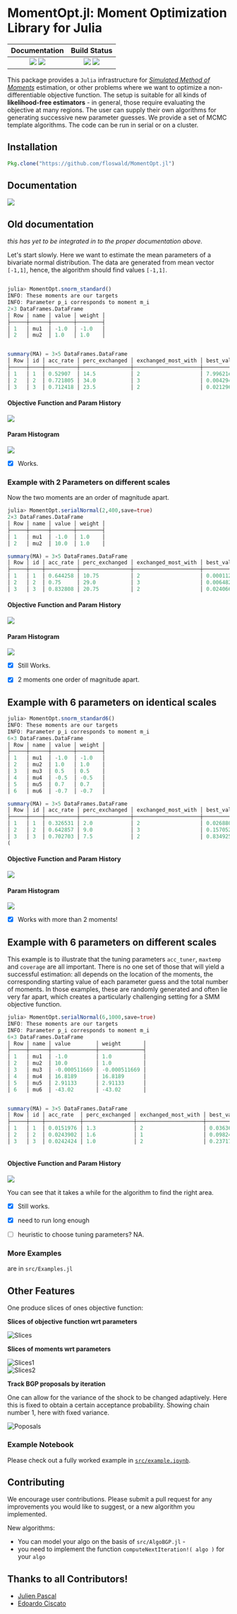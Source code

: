 

# MomentOpt.jl: Moment Optimization Library for Julia

| **Documentation** | **Build Status**                                                                                |
|:---------------------:|:------------------:|
| [![][docs-stable-img]][docs-stable-url] [![][docs-dev-img]][docs-dev-url] | [![][travis-img]][travis-url] [![][appveyor-img]][appveyor-url] |


This package provides a `Julia` infrastructure for *[Simulated Method of Moments](http://en.wikipedia.org/wiki/Method_of_simulated_moments)* estimation, or other problems where we want to optimize a non-differentiable objective function. The setup is suitable for all kinds of **likelihood-free estimators** - in general, those require evaluating the objective at many regions. The user can supply their own algorithms for generating successive new parameter guesses. We provide a set of MCMC template algorithms. The code can be run in serial or on a cluster.


## Installation

```julia
Pkg.clone("https://github.com/floswald/MomentOpt.jl")
```

## Documentation

[![][docs-stable-img]][docs-stable-url]



## Old documentation

*this has yet to be integrated in to the proper documentation above.*

Let's start slowly. Here we want to estimate the mean parameters of a bivariate normal distribution. The data are generated from mean vector `[-1,1]`, hence, the algorithm should find values `[-1,1]`.


```julia

julia> MomentOpt.snorm_standard()
INFO: These moments are our targets
INFO: Parameter p_i corresponds to moment m_i
2×3 DataFrames.DataFrame
│ Row │ name │ value │ weight │
├─────┼──────┼───────┼────────┤
│ 1   │ mu1  │ -1.0  │ -1.0   │
│ 2   │ mu2  │ 1.0   │ 1.0    │


summary(MA) = 3×5 DataFrames.DataFrame
│ Row │ id │ acc_rate │ perc_exchanged │ exchanged_most_with │ best_val   │
├─────┼────┼──────────┼────────────────┼─────────────────────┼────────────┤
│ 1   │ 1  │ 0.52907  │ 14.5           │ 2                   │ 7.99621e-5 │
│ 2   │ 2  │ 0.721805 │ 34.0           │ 3                   │ 0.00429487 │
│ 3   │ 3  │ 0.712418 │ 23.5           │ 2                   │ 0.0212968  │
```

#### Objective Function and Param History

![](images/lines0.png)

#### Param Histogram

![](images/histogram0.png)

- [x] Works.

### Example with 2 Parameters on different scales

Now the two moments are an order of magnitude apart. 


```julia
julia> MomentOpt.serialNormal(2,400,save=true)
2×3 DataFrames.DataFrame
│ Row │ name │ value │ weight │
├─────┼──────┼───────┼────────┤
│ 1   │ mu1  │ -1.0  │ 1.0    │
│ 2   │ mu2  │ 10.0  │ 1.0    │

summary(MA) = 3×5 DataFrames.DataFrame
│ Row │ id │ acc_rate │ perc_exchanged │ exchanged_most_with │ best_val    │
├─────┼────┼──────────┼────────────────┼─────────────────────┼─────────────┤
│ 1   │ 1  │ 0.644258 │ 10.75          │ 2                   │ 0.000112698 │
│ 2   │ 2  │ 0.75     │ 29.0           │ 3                   │ 0.00648252  │
│ 3   │ 3  │ 0.832808 │ 20.75          │ 2                   │ 0.0240667   │

```

#### Objective Function and Param History

![](images/lines0d.png)

#### Param Histogram

![](images/histogram0d.png)

- [x] Still Works.
- [x] 2 moments one order of magnitude apart.


## Example with 6 parameters on identical scales


```julia
julia> MomentOpt.snorm_standard6()
INFO: These moments are our targets
INFO: Parameter p_i corresponds to moment m_i
6×3 DataFrames.DataFrame
│ Row │ name │ value │ weight │
├─────┼──────┼───────┼────────┤
│ 1   │ mu1  │ -1.0  │ -1.0   │
│ 2   │ mu2  │ 1.0   │ 1.0    │
│ 3   │ mu3  │ 0.5   │ 0.5    │
│ 4   │ mu4  │ -0.5  │ -0.5   │
│ 5   │ mu5  │ 0.7   │ 0.7    │
│ 6   │ mu6  │ -0.7  │ -0.7   │

summary(MA) = 3×5 DataFrames.DataFrame
│ Row │ id │ acc_rate │ perc_exchanged │ exchanged_most_with │ best_val  │
├─────┼────┼──────────┼────────────────┼─────────────────────┼───────────┤
│ 1   │ 1  │ 0.326531 │ 2.0            │ 2                   │ 0.0268808 │
│ 2   │ 2  │ 0.642857 │ 9.0            │ 3                   │ 0.157052  │
│ 3   │ 3  │ 0.702703 │ 7.5            │ 2                   │ 0.834925  │
(


```

#### Objective Function and Param History

![](images/lines6.png)

#### Param Histogram

![](images/histogram6.png)

- [x] Works with more than 2 moments!

## Example with 6 parameters on different scales

This example is to illustrate that the tuning parameters `acc_tuner`, `maxtemp` and `coverage` are all important. There is no one set of those that will yield a successful estimation: all depends on the location of the moments, the corresponding starting value of each parameter guess and the total number of moments. In those examples, these are randomly generated and often lie very far apart, which creates a particularly challenging setting for a SMM objective function. 


```julia
julia> MomentOpt.serialNormal(6,1000,save=true)
INFO: These moments are our targets
INFO: Parameter p_i corresponds to moment m_i
6×3 DataFrames.DataFrame
│ Row │ name │ value        │ weight       │
├─────┼──────┼──────────────┼──────────────┤
│ 1   │ mu1  │ -1.0         │ 1.0          │
│ 2   │ mu2  │ 10.0         │ 1.0          │
│ 3   │ mu3  │ -0.000511669 │ -0.000511669 │
│ 4   │ mu4  │ 16.8189      │ 16.8189      │
│ 5   │ mu5  │ 2.91133      │ 2.91133      │
│ 6   │ mu6  │ -43.02       │ -43.02       │


summary(MA) = 3×5 DataFrames.DataFrame
│ Row │ id │ acc_rate  │ perc_exchanged │ exchanged_most_with │ best_val  │
├─────┼────┼───────────┼────────────────┼─────────────────────┼───────────┤
│ 1   │ 1  │ 0.0151976 │ 1.3            │ 2                   │ 0.0363635 │
│ 2   │ 2  │ 0.0243902 │ 1.6            │ 1                   │ 0.0982443 │
│ 3   │ 3  │ 0.0242424 │ 1.0            │ 2                   │ 0.237178  │



```

#### Objective Function and Param History

![](images/lines1000.png)

You can see that it takes a while for the algorithm to find the right area. 

- [x] Still works.
- [x] need to run long enough
- [ ] heuristic to choose tuning parameters? NA.


### More Examples

are in `src/Examples.jl`

## Other Features

One produce slices of ones objective function:

**Slices of objective function wrt parameters**  

![Slices](images/slices-v.png)  

**Slices of moments wrt parameters**  

![Slices1](images/slices-m.png)  
![Slices2](images/slices-m2.png)  

**Track BGP proposals by iteration**  

One can allow for the variance of the shock to be changed adaptively. Here this is fixed to obtain a certain acceptance probability. Showing chain number 1, here with fixed variance.

![Poposals](images/proposals.gif)

### Example Notebook

Please check out a fully worked example in [`src/example.ipynb`](src/example.ipynb).

## Contributing

We encourage user contributions. Please submit a pull request for any improvements you would like to suggest, or a new algorithm you implemented.

New algorithms:
* You can model your algo on the basis of `src/AlgoBGP.jl` -
* you need to implement the function `computeNextIteration!( algo )` for your `algo`

## Thanks to all Contributors!

* [Julien Pascal](https://github.com/JulienPascal)
* [Edoardo Ciscato](https://github.com/edoardociscato)

[docs-dev-img]: https://img.shields.io/badge/docs-dev-blue.svg
[docs-dev-url]: https://floswald.github.io/MomentOpt.jl/latest

[docs-stable-img]: https://img.shields.io/badge/docs-stable-blue.svg
[docs-stable-url]: https://floswald.github.io/MomentOpt.jl/latest

[travis-img]: https://travis-ci.org/floswald/MomentOpt.jl.svg?branch=master
[travis-url]: https://travis-ci.org/floswald/MomentOpt.jl

[appveyor-img]: https://ci.appveyor.com/api/projects/status/github/floswald/MomentOpt.jl?branch=master&svg=true
[appveyor-url]: https://ci.appveyor.com/project/floswald/MomentOpt.jl/branch/master
